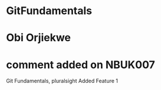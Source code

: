 # GitFundamentals
# Obi Orjiekwe
# comment added on NBUK007
Git Fundamentals, pluralsight
Added Feature 1
